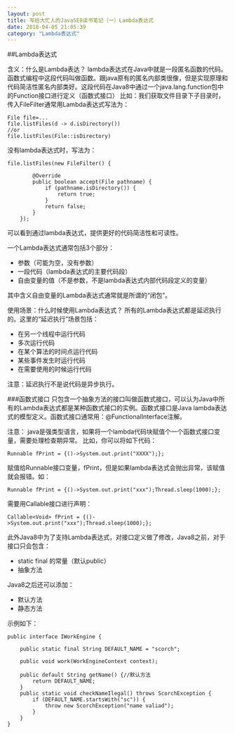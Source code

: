 ```yaml
---
layout: post
title: 写给大忙人的JavaSE8读书笔记（一）Lambda表达式
date: 2018-04-05 21:05:39
category: "Lambda表达式"
---
```


##Lambda表达式

含义：什么是Lambda表达？
lambda表达式在Java中就是一段匿名函数的代码。函数式编程中这段代码叫做函数。跟java原有的匿名内部类很像，但是实现原理和代码简洁性匿名内部类好。这段代码在Java8中通过一个java.lang.function包中的Function接口进行定义（函数式接口）
比如：我们获取文件目录下子目录时，传入FileFilter通常用Lambda表达式写法为：
     
	File file=...
	file.listFiles(d -> d.isDirectory())
    //or
    file.listFiles(File::isDirectory)
没有lambda表达式时，写法为：

    file.listFiles(new FileFilter() {

			@Override
			public boolean accept(File pathname) {
				if (pathname.isDirectory()) {
					return true;
				}
				return false;
			}
		});

可以看到通过lambda表达式，提供更好的代码简洁性和可读性。

一个Lambda表达式通常包括3个部分：

- 参数（可能为空，没有参数）
- 一段代码（lambda表达式的主要代码段）
- 自由变量的值（不是参数，不是lambda表达式内部代码段定义的变量）

其中含义自由变量的Lambda表达式通常就是所谓的“闭包”。

使用场景：什么时候使用Lambda表达式？
所有的Lambda表达式都是延迟执行的。这里的“延迟执行”场景包括：

- 在另一个线程中运行代码
- 多次运行代码
- 在某个算法的时间点运行代码
- 某些事件发生时运行代码
- 在需要使用的时候运行代码

注意：延迟执行不是说代码是异步执行。

###函数式接口
只包含一个抽象方法的接口叫做函数式接口，可以认为Java中所有的Lambda表达式都是某种函数式接口的实例。函数式接口是Java lambda表达式的模型定义。函数式接口通常用：@FunctionalInterface注解。

注意：
java是强类型语言，如果将一个lambda代码块赋值个一个函数式接口变量，需要处理检查期异常。
比如，你可以将如下代码：
    
	Runnable fPrint = {()->System.out.print("XXXX");};
赋值给Runnable接口变量，fPrint，但是如果lambda表达式会抛出异常，该赋值就会报错。如：

    Runnable fPrint = {()->System.out.print("xxx");Thread.sleep(1000);};
需要用Callable<Void>接口进行声明：

	Callable<Void> fPrint = {()->System.out.print("xxx");Thread.sleep(1000);};

此外Java8中为了支持Lambda表达式，对接口定义做了修改，Java8之前，对于接口只会包含：

- static final 的常量（默认public）
- 抽象方法

Java8之后还可以添加：

- 默认方法
- 静态方法

示例如下：

	public interface IWorkEngine {

		public static final String DEFAULT_NAME = "scorch";

		public void work(WorkEngineContext context);

		public default String getName() {//默认方法
			return DEFAULT_NAME;
		}
		public static void checkNameIlegal() throws ScorchException {
			if (DEFAULT_NAME.startsWith("sc")) {
				throw new ScorchException("name valiad");
			}
		}	
    }

